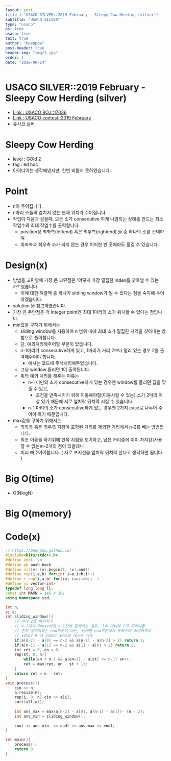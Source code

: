 ```yaml
---
layout: post
title : "USACO SILVER::2019 February - Sleepy Cow Herding (silver)"
subtitle: "USACO SILVER"
type: "usaco"
ps: true
usaco: true
text: true
author: "beenpow"
post-header: true
header-img: "img/1.jpg"
order: 1
date: "2020-08-14"
---
```


# USACO SILVER::2019 February - Sleepy Cow Herding (silver)
- [Link : USACO BOJ::17036](https://www.acmicpc.net/problem/17036)
- [Link : USACO contest::2019 February](http://www.usaco.org/index.php?page=dec19results)
- 유사코 실버

# Sleepy Cow Herding

- level : GOld 2
- tag : ed hoc
- 아이디어는 생각해냈지만, 한번 비틀지 못하였습니다.

# Point
- n이 주어집니다.
- n마리 소들의 겹치지 않는 현재 위치가 주어집니다.
- 작업이 다음과 같을때, 모든 소가 consecutive 하게 나열되는 상태를 만드는 최소 작업수와 최대 작업수를 출력합니다.
  - position상 최좌측(leftend) 혹은 최우측(rightend) 둘 중 하나의 소를 선택하여
  - 최좌측과 최우측 소가 되지 않는 경우 어떠한 빈 곳에라도 옮길 수 있습니다. 

# Design(x)
- 방법을 고민할때 가장 큰 고민점은 '어떻게 가장 밀집한 index를 찾아낼 수 있는가?'였습니다.
  - 이에 대한 해결책 중 하나가 sliding window가 될 수 있다는 점을 숙지해 두어야겠습니다.
- solution 을 참고하였습니다.
- 가장 큰 주안점은 각 integer point엔 최대 1마리의 소가 위치할 수 있다는 점입니다.
- min값을 구하기 위해서는
  - sliding window를 사용하여 n 범위 내에 최대 소가 밀집한 지역을 찾아내는 방법으로 풀이합니다.
  - 단, 예외처리해주어할 부분이 있습니다.
  - n-1마리가 consecutive하게 있고, 1마리가 거리 2보다 멀리 있는 경우 2를 출력해주어야 합니다.
    - 예시는 코드에 주석처리해두었습니다.
  - 그냥 window 돌리면 1이 출력됩니다.
  - 위의 예외 처리를 해주는 이유는
    - n-1 미만의 소가 consecutive하게 있는 경우엔 window를 돌리면 답을 맞출 수 있고,
      - 조건을 만족시키기 위해 이동해야할(이동시킬 수 있는) 소가 2마리 이상 있기 때문에 서로 엎치락 뒤치락 시킬 수 있습니다.
    - n-1 마리의 소가 consecutive하게 있는 경우엔 2가지 case로 나누어 주어야 하기 때문입니다.
- max값을 구하기 위해서는
  - 최좌측 혹은 최우측 지점이 포함된 거리를 제외한 거리에서 n-2를 빼는 방법입니다.
  - 최초 이동을 하기위해 한쪽 지점을 포기하고, 남은 거리중에 이미 차지된(사용할 수 없는)n-2개의 점이 있을테니
  - 미리 빼주어야합니다. ( 서로 포지션을 엎치락 뒤치락 한다고 생각하면 됩니다. )

# Big O(time)
- O(NlogN)

# Big O(memory)

# Code(x)

```cpp
// https://beenpow.github.io/
#include<bits/stdc++.h>
#define endl '\n'
#define pb push_back
#define all(v) (v).begin(), (v).end()
#define rep(i,a,b) for(int i=a;i<b;i++)
#define r_rep(i,a,b) for(int i=a;i>b;i--)
#define vi vector<int>
typedef long long ll;
const int MAXN = 1e5 + 10;
using namespace std;

int n;
vi a;
int sliding_window(){
    // 아래 2줄 예외처리
    // n-1개가 dense하게 n-1칸에 존재하는 경우, 1이 아니라 2가 되어야함
    // 혼자 떨어져있는 end부분이 아닌, 반대편 end부분에서 도와주러 와야하므로
    // 34567 9 와 34567 10으로 테스트 가능
    if(a[n-2] - a[0] == n-2 && a[n-1] - a[n-2] > 2) return 2;
    if(a[n-1] - a[1] == n-2 && a[1] - a[0] > 2) return 2;
    int ret = 0, en = 0;
    rep(st, 0, n){
        while(en < n-1 && a[en+1] - a[st] <= n-1) en++;
        ret = max(ret, en - st + 1);
    }
    return ret = n - ret;
}
void process(){
    cin >> n;
    a.resize(n);
    rep(i, 0, n) cin >> a[i];
    sort(all(a));
    
    int ans_max = max(a[n-2] - a[0], a[n-1] - a[1])- (n - 2);
    int ans_min = sliding_window();
    
    cout << ans_min  << endl << ans_max << endl;
}

int main(){
    process();
    return 0;
}
```
